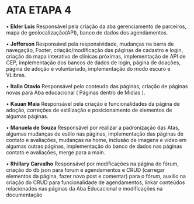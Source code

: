 # ATA ETAPA 4
• **Elder Luis**
Responsável pela criação da aba gerenciamento de parceiros, mapa de geolocalização(API), banco de dados dos agendamentos.


• **Jefferson**
Responsável pela responsividade, mudanças na barra de navegação, Footer, criação/modificação das páginas de cadastro e login, criação do mapa interativo de clínicas próximas, implementação de API de CEP, implementação dos bancos de dados de login, página de doações, página de adoção e voluntariado, implementação do modo escuro e VLibras.

• **Itallo Otavio**
Responsável pelo conteudo das páginas, criação de páginas novas para Aba educacional ( Páginas dentro de Midias ).


• **Kauan Maia**
Responsável pela criação e funcionalidades da página de adoção, correções de estilização e posicionamento de elementos de algumas páginas.

• **Manuela de Souza**
Responsável por realizar a padronização das Atas, algumas mudanças de estilo nas páginas, implementação das páginas de contato e avaliações, mudanças na home, inclusão de imagens e vídeo em algumas outras páginas, implementação do banco de dados nas páginas contato e avaliações, merge para a main.


• **Rhillary Carvalho**
Responsável por modificações na página do fórum, criação do db json para forum e agendamentos e CRUD (carregar elementos da página, fazer novo post e comentar) para o fórum, auxilio na criação do CRUD para funcionalidade de agendamentos, linkar conteúdos relacionados nas páginas da Aba Educacional e modificações na documentação


